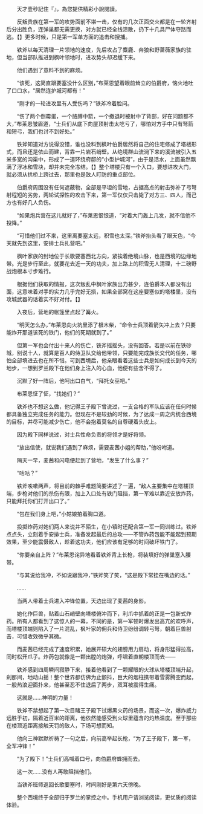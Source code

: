 　　天才壹秒記住『』，為您提供精彩小說閱讀。

　　反叛贵族在第一军的攻势面前不堪一击，仅有的几次正面交火都是在一轮齐射后分出胜负，连弹巢都无需更换，对方就已经全线溃散，扔下十几具尸体夺路而逃。【】更多时候，只是第一军单方面的追击和搜捕。

　　铁斧以每天清理一片领地的速度，先后攻占了麋鹿、奔狼和野蔷薇家族的驻地，但当部队推进到枫叶领地时，进攻势头却迟缓下来。

　　他们遇到了意料不到的麻烦。

　　“该死，这简直跟要塞没什么区别，”布莱恩望着眼前耸立的伯爵府，恼火地吐了口口水，“居然连护城河都有！”

　　“刚才的一轮进攻里有人受伤吗？”铁斧冷着脸问。

　　“伤了两个倒霉蛋，一个胳膊中箭，一个撤退时被射中了背部，好在问题都不大，”布莱恩皱眉道，“士兵们从底下向屋顶射击太吃亏了，哪怕对方手中只有弩箭和短弓，我们也讨不到好处。”

　　铁斧知道对方说得没错，谁也没料到枫叶伯爵居然将自己的住宅修成了塔楼形式，而且还是依山而建，背靠一片岩石峭壁。从绝境群山流淌下来的溪流被引入五米多宽的沟渠中，形成了一道环绕府邸的“小型护城河”，由于是活水，上面虽然飘满了浮冰和雪块，却并未完全冻结。【】整个塔楼只有一个入口，要想进攻大门，就必须从拱桥上跨过去，那里也是敌人盯防的重点部位。

　　伯爵府周围没有任何遮蔽物，全部是平坦的雪地，占据高点的射击弥补了弓弩射程短的劣势，两轮试探性的攻击下来，第一军仅仅只击毙了对方三、四人，而己方也有好几人负伤。

　　“如果炮兵营在这儿就好了，”布莱恩恨恨道，“对着大门轰上几发，就不信他不投降。”

　　“可惜他们过不来，这里离要塞太远，积雪也太深。”铁斧抬头看了眼天色，“今天就先到这里，安排士兵扎营吧。”

　　枫叶家族的封地位于长歌要塞西北方向，紧挨着绝境山脉，也是西境的边缘地带。光是步行至此，就要花去近一天的功夫，加上路上的积雪无人清理，十二磅野战炮根本寸步难行。

　　根据他们获取的情报，这次叛乱中枫叶家族出力甚少，连伯爵本人都没有出面，这意味着对手的实力几乎完好无损，如果全部窝在这座要塞似的塔楼里，没有攻城武器的话着实不好对付。【】

　　入夜后，营地的帐篷里点起了篝火。

　　“明天怎么办，”布莱恩向火坑里添了根木柴，“命令士兵顶着箭矢冲上去？只要能炸开那道该死的铁门，他们的死期就到了。”

　　但第一军也会付出十来人的伤亡，铁斧摇摇头，没有回答。若是以前在铁砂城，别说十人，就算是百人的侍卫队交给他带领，只要能完成族长交代的任务，哪怕全部填进去也在所不惜。可到西境后，他亲眼看着这些士兵是如何成长到今天的地步，一想到罗兰殿下在他们身上注入的心血，他便有些舍不得了。

　　沉默了好一阵后，他呵出口白气，“拜托女巫吧。”

　　布莱恩怔了怔，“找她们？”

　　铁斧也不想这么做，他记得王子殿下曾说过，一支合格的军队应该在任何时候都具备独立完成任务的能力。但现在不是较劲的时候，为了达成一周之内统合西境的目标，并尽可能减少伤亡，他不会抱着莫名的自尊硬着头皮上。

　　因为殿下同样说过，对士兵性命负责的将领才是好将领。

　　“放出信使，就说我们遇到了麻烦，需要麦茜小姐的帮助，”他吩咐道。

　　隔天一早，麦茜和闪电便赶到了营地，“发生了什么事？”

　　“咕咕？”

　　铁斧咳嗽两声，将目前的棘手难题简要讲述了一遍，“敌人主要集中在塔楼顶端，步枪对他们的杀伤有限，加上入口处有铁门阻挡，第一军难以靠近安放炸药，只能拜托你们打开出口了。”

　　“包在我们身上吧，”小姑娘拍着胸口道。

　　投掷炸药对她们两人来说并不陌生，在小镇时还配合第一军一同训练过。铁斧点点头，立刻着手安排士兵，准备发起最后的总攻——不管炸药包能不能起到预期效果，至少能震慑敌人，趁着这功夫，他们应该有足够的时间破坏铁门了。

　　“你要亲自上阵？”布莱恩诧异地看着铁斧背上长枪，将装填好的弹巢塞入腰带。

　　“与其说给我冲，不如说跟我冲，”铁斧笑了笑，“这是殿下常挂在嘴边的话。”

　　……

　　当两人带着士兵进入冲锋位置，天边出现了麦茜的身影。

　　她化作巨兽，贴着山石峭壁向塔楼俯冲而下，利爪中抓着的正是一包新式炸药。所有人都看到了这惊人的一幕，不同的是，第一军顿时爆发出高亢的欢呼声，而塔楼顶端则陷入了一片混乱，枫叶家的佣兵和侍卫纷纷调转弓弩，朝着巨兽射击，可惜收效微乎其微。

　　而麦茜已经完成了速度积累，她展开硕大的翅膀用力扇动，将身形猛得拉高，同时松开爪子。炸药包就像是一颗出膛的炮弹，呼啸着直朝楼顶而去——

　　铁斧感到四周瞬间寂静下来，接着他看到了一颗耀眼的火球从塔楼顶端升起，刹那间，地动山摇！整个世界都仿佛为止颤抖，巨大的烟柱携带着雪雾腾空而起，一股热浪迎面扑来，他甚至忍不住退后了两步，双耳被震得生痛。

　　这就是……神明的力量！

　　铁斧不禁想起了第一次目睹王子殿下试爆黑火药的场景，而这一次，爆炸威力远胜于初，隔着近百米的距离，他依然能感受到火球里蕴含的灼热温度。至于那些在楼顶近距离接触天罚的敌人，下场可想而知。

　　他向三神默默祈祷了一句之后，向前高举起长枪，“为了王子殿下，第一军，全军冲锋！”

　　“为了殿下！”士兵们高喊着口号，向伯爵府蜂拥而去。

　　这一次……没有人再敢阻挡他们。

　　当铁斧班师返回长歌要塞时，时间刚好是第六天傍晚。

　　整个西境终于全部归于罗兰的掌控之中。手机用户请浏览阅读，更优质的阅读体验。
